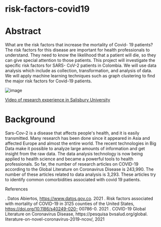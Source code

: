 # risk-factors-covid19

# Abstract

What are the risk factors that
increase the mortality of Covid-
19 patients? The risk factors for
this disease are important for
health professionals to
understand. They need to know
the likelihood that a patient will
die, so they can give special
attention to those patients. This
project will investigate the
specific risk factors for SARS-
CoV-2 patients in Colombia. We
will use data analysis which
include as collection,
transformation, and analysis of
data. We will apply machine
learning techniques such as
graph clustering to find the major
risk factors for Covid-19 patients.

![image](https://github.com/Python-Neiva/risk-factors-covid19/assets/24919402/969abd67-340c-471f-a893-d0e7fcea75f4)

[Video of research experience in Salisbury University](https://www.youtube.com/watch?v=4iOl7_kru4M)

# Background

Sars-Cov-2 is a disease that
affects people's health, and it is
easily transmitted. Many
research has been done since it
appeared in Asia and affected
Europe and almost the entire
world.
The recent technologies in Big
Data make it possible to analyze
large amounts of information and
get insight from the raw data. The
data analysis technology is now
being applied to health science
and became a powerful tools to
health professionals. So far, the
number of research articles on
COVID-19 according to the
Global Literature on Coronavirus
Disease is 243,990. The number
of these articles related to data
analysis is 3,293. These articles
try to identify common
comorbidities associated with
covid 19 patients.

References

. Datos Abiertos, https://www.datos.gov.co. 2021
. Risk factors associated with mortality of
COVID-19 in 3125 counties of the United
States, https://doi.org/10.1186/s40249-020-
00786-0. 2021
. COVID-19 Global Literature on
Coronavirus Disease,
https://pesquisa bvsalud.org/global.
literature-on-novel-coronavirus-2019-ncov/,
2021
